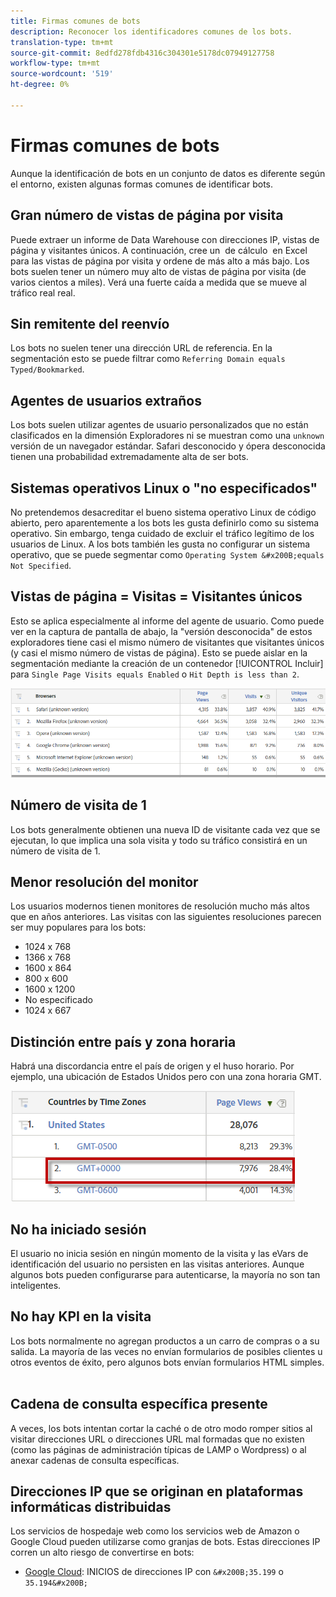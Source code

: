 ```yaml
---
title: Firmas comunes de bots
description: Reconocer los identificadores comunes de los bots.
translation-type: tm+mt
source-git-commit: 8edfd278fdb4316c304301e5178dc07949127758
workflow-type: tm+mt
source-wordcount: '519'
ht-degree: 0%

---
```



# Firmas comunes de bots

Aunque la identificación de bots en un conjunto de datos es diferente según el entorno, existen algunas formas comunes de identificar bots.

## Gran número de vistas de página por visita

Puede extraer un informe de Data Warehouse con direcciones IP, vistas de página y visitantes únicos. A continuación, cree un &#x200B; de cálculo &#x200B; en Excel para las vistas de página por visita y ordene de más alto a más bajo. Los bots suelen tener un número muy alto de vistas de página por visita (de varios cientos a miles). Verá una fuerte caída a medida que se mueve al tráfico real real.

## Sin remitente del reenvío

Los bots no suelen tener una dirección URL de referencia. En la segmentación esto se puede filtrar como `Referring Domain equals Typed/Bookmarked`.

## Agentes de usuarios extraños

Los bots suelen utilizar agentes de usuario personalizados que no están clasificados en la dimensión Exploradores ni se muestran como una `unknown` versión de un navegador estándar. Safari desconocido y ópera desconocida tienen una probabilidad extremadamente alta de ser bots.

## Sistemas operativos Linux o &quot;no especificados&quot;

No pretendemos desacreditar el bueno sistema operativo Linux de código abierto, pero aparentemente a los bots les gusta definirlo como su sistema operativo. Sin embargo, tenga cuidado de excluir el tráfico legítimo de los usuarios de Linux. A los bots también les gusta no configurar un sistema operativo, que se puede segmentar como `Operating System &#x200B;equals Not Specified`.

## Vistas de página = Visitas = Visitantes únicos

Esto se aplica especialmente al informe del agente de usuario. Como puede ver en la captura de pantalla de abajo, la &quot;versión desconocida&quot; de estos exploradores tiene casi el mismo número de visitantes que visitantes únicos (y casi el mismo número de vistas de página). Esto se puede aislar en la segmentación mediante la creación de un contenedor [!UICONTROL Incluir] para `Single Page Visits equals Enabled` o `Hit Depth is less than 2`.

![](assets/bots-browsers-unknown.png)

## Número de visita de 1

Los bots generalmente obtienen una nueva ID de visitante cada vez que se ejecutan, lo que implica una sola visita y todo su tráfico consistirá en un número de visita de 1.

## Menor resolución del monitor

Los usuarios modernos tienen monitores de resolución mucho más altos que en años anteriores. Las visitas con las siguientes resoluciones parecen ser muy populares para los bots:

* 1024 x 768&#x200B;&#x200B;
* 1366 x 768
* 1600 x 864
* 800 x 600
* 1600 x 1200
* No especificado
* 1024 x 667

## Distinción entre país y zona horaria

Habrá una discordancia entre el país de origen y el huso horario. Por ejemplo, una ubicación de Estados Unidos pero con una zona horaria GMT.

![](assets/bots-country-time-zone.png)

## No ha iniciado sesión

El usuario no inicia sesión en ningún momento de la visita y las eVars de identificación del usuario no persisten en las visitas anteriores. Aunque algunos bots pueden configurarse para autenticarse, la mayoría no son tan inteligentes.

## No hay KPI en la visita

Los bots normalmente no agregan productos a un carro de compras o a su salida. La mayoría de las veces no envían formularios de posibles clientes u otros eventos de éxito, pero algunos bots envían formularios HTML simples. &#x200B;

## Cadena de consulta específica presente

A veces, los bots intentan cortar la caché o de otro modo romper sitios al visitar direcciones URL o direcciones URL mal formadas que no existen (como las páginas de administración típicas de LAMP o Wordpress) o al anexar cadenas de consulta específicas.

## Direcciones IP que se originan en plataformas informáticas distribuidas

Los servicios de hospedaje web como los servicios web de Amazon o Google Cloud pueden utilizarse como granjas de bots. Estas direcciones IP corren un alto riesgo de convertirse en bots:
&#x200B;
* [Google Cloud](https://cloud.google.com/compute/): INICIOS de direcciones IP con `&#x200B;35.199` o `35.194&#x200B;`
